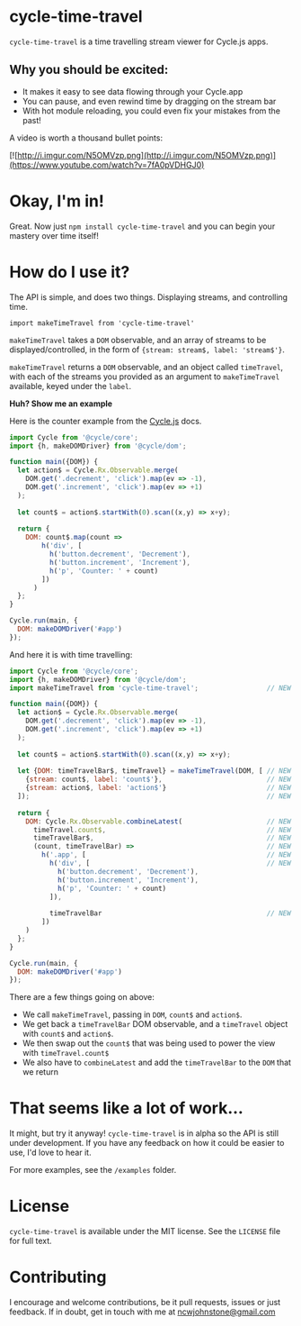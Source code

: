 # cycle-time-travel

`cycle-time-travel` is a time travelling stream viewer for Cycle.js apps.

Why you should be excited:
---
 * It makes it easy to see data flowing through your Cycle.app
 * You can pause, and even rewind time by dragging on the stream bar
 * With hot module reloading, you could even fix your mistakes from the past!

A video is worth a thousand bullet points:

[![http://i.imgur.com/N5OMVzp.png](http://i.imgur.com/N5OMVzp.png)](https://www.youtube.com/watch?v=7fA0pVDHGJ0)

Okay, I'm in!
===

Great. Now just `npm install cycle-time-travel` and you can begin your mastery over time itself!

How do I use it?
===

The API is simple, and does two things. Displaying streams, and controlling time.

`import makeTimeTravel from 'cycle-time-travel'`

`makeTimeTravel` takes a `DOM` observable, and an array of streams to be displayed/controlled, in the form of `{stream: stream$, label: 'stream$'}`.

`makeTimeTravel` returns a `DOM` observable, and an object called `timeTravel`, with each of the streams you provided as an argument to `makeTimeTravel` available, keyed under the `label`.

**Huh? Show me an example**

Here is the counter example from the [Cycle.js](http://cycle.js.org/basic-examples.html) docs.

```js
import Cycle from '@cycle/core';
import {h, makeDOMDriver} from '@cycle/dom';

function main({DOM}) {
  let action$ = Cycle.Rx.Observable.merge(
    DOM.get('.decrement', 'click').map(ev => -1),
    DOM.get('.increment', 'click').map(ev => +1)
  );
  
  let count$ = action$.startWith(0).scan((x,y) => x+y);
  
  return {
    DOM: count$.map(count =>
        h('div', [
          h('button.decrement', 'Decrement'),
          h('button.increment', 'Increment'),
          h('p', 'Counter: ' + count)
        ])
      )
  };
}

Cycle.run(main, {
  DOM: makeDOMDriver('#app')
});
```

And here it is with time travelling:

```js
import Cycle from '@cycle/core';
import {h, makeDOMDriver} from '@cycle/dom';
import makeTimeTravel from 'cycle-time-travel';                 // NEW

function main({DOM}) {
  let action$ = Cycle.Rx.Observable.merge(
    DOM.get('.decrement', 'click').map(ev => -1),
    DOM.get('.increment', 'click').map(ev => +1)
  );
  
  let count$ = action$.startWith(0).scan((x,y) => x+y);
  
  let {DOM: timeTravelBar$, timeTravel} = makeTimeTravel(DOM, [ // NEW
    {stream: count$, label: 'count$'},                          // NEW
    {stream: action$, label: 'action$'}                         // NEW
  ]);                                                           // NEW
  
  return {
    DOM: Cycle.Rx.Observable.combineLatest(                     // NEW
      timeTravel.count$,                                        // NEW
      timeTravelBar$,                                           // NEW
      (count, timeTravelBar) =>                                 // NEW
        h('.app', [                                             // NEW
          h('div', [                                            // NEW
            h('button.decrement', 'Decrement'),
            h('button.increment', 'Increment'),
            h('p', 'Counter: ' + count)
          ]),
          
          timeTravelBar                                         // NEW
        ])
    )
  };
}

Cycle.run(main, {
  DOM: makeDOMDriver('#app')
});
```

There are a few things going on above:
 * We call `makeTimeTravel`, passing in `DOM`, `count$` and `action$`.
 * We get back a `timeTravelBar` DOM observable, and a `timeTravel` object with `count$` and `action$`.
 * We then swap out the `count$` that was being used to power the view with `timeTravel.count$`
 * We also have to `combineLatest` and add the `timeTravelBar` to the `DOM` that we return

That seems like a lot of work...
===

It might, but try it anyway! `cycle-time-travel` is in alpha so the API is still under development. If you have any feedback on how it could be easier to use, I'd love to hear it.

For more examples, see the `/examples` folder.

License
===

`cycle-time-travel` is available under the MIT license. See the `LICENSE` file for full text.


Contributing
====

I encourage and welcome contributions, be it pull requests, issues or just feedback. If in doubt, get in touch with me at [ncwjohnstone@gmail.com](mailto:ncwjohnstone@gmail.com)
